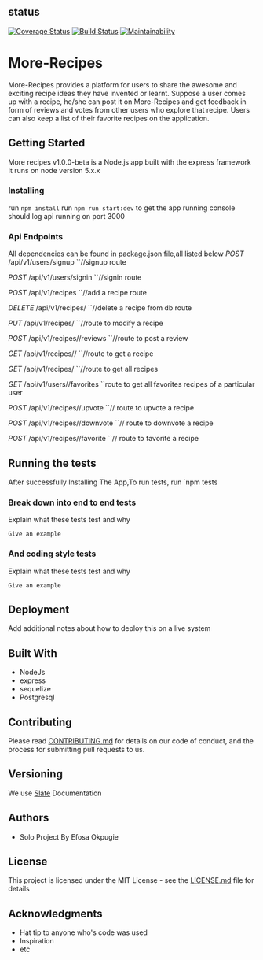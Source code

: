 ## status
[![Coverage Status](https://coveralls.io/repos/github/Efosaok/More-Recipes/badge.svg?branch=development)](https://coveralls.io/github/Efosaok/More-Recipes?branch=development) [![Build Status](https://travis-ci.org/Efosaok/More-Recipes.svg?branch=development)](https://travis-ci.org/Efosaok/More-Recipes) [![Maintainability](https://api.codeclimate.com/v1/badges/1d2147dde2b3b480038b/maintainability)](https://codeclimate.com/github/Efosaok/More-Recipes/maintainability)
# More-Recipes
More-Recipes provides a platform for users to share the awesome and exciting  recipe ideas they have invented or learnt.  Suppose a user comes up with a recipe,  he/she can post it on More-Recipes and  get feedback in form of reviews and votes from other users who explore that recipe. Users can also keep a list of their favorite recipes on the application.

## Getting Started
More recipes v1.0.0-beta is a Node.js app built with the express framework
It runs on node version 5.x.x


### Installing

run `npm install`
run `npm run start:dev` to get the app running
console should log api running on port 3000


### Api Endpoints
All dependencies can be found in package.json file,all listed below
  *POST* /api/v1/users/signup   ``//signup route 

  *POST* /api/v1/users/signin  ``//signin route

  *POST* /api/v1/recipes  ``//add a recipe route

  *DELETE* /api/v1/recipes/<recipeId>  ``//delete a recipe from db route

  *PUT*  /api/v1/recipes/<recipeId>  ``//route to modify a recipe

  *POST* /api/v1/recipes/<recipeId>/reviews  ``//route to post a review

  *GET* /api/v1/recipes/<recipeId>/  ``//route to get a recipe

  *GET*  /api/v1/recipes/  ``//route to get all recipes

  *GET*  /api/v1/users/<recipeId>/favorites ``route to get all favorites recipes of a particular user

  *POST* /api/v1/recipes/<recipeId>/upvote    ``// route to upvote a recipe

  *POST* /api/v1/recipes/<recipeId>/downvote   ``// route to downvote a recipe

  *POST* /api/v1/recipes/<recipeId>/favorite     ``// route to favorite a recipe
    
## Running the tests

After successfully Installing The App,To run tests,
run `npm tests

### Break down into end to end tests

Explain what these tests test and why

```
Give an example
```

### And coding style tests

Explain what these tests test and why

```
Give an example
```

## Deployment

Add additional notes about how to deploy this on a live system

## Built With

* NodeJs
* express
* sequelize
* Postgresql

## Contributing

Please read [CONTRIBUTING.md](https://gist.github.com/Efosaok/morerecipes) for details on our code of conduct, and the process for submitting pull requests to us.

## Versioning

We use [Slate](http://semver.org/) Documentation

## Authors

* Solo Project By Efosa Okpugie

## License

This project is licensed under the MIT License - see the [LICENSE.md](LICENSE.md) file for details

## Acknowledgments

* Hat tip to anyone who's code was used
* Inspiration
* etc
